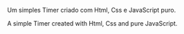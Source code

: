 Um simples Timer criado com Html, Css e JavaScript puro.

A simple Timer created with Html, Css and pure JavaScript.
